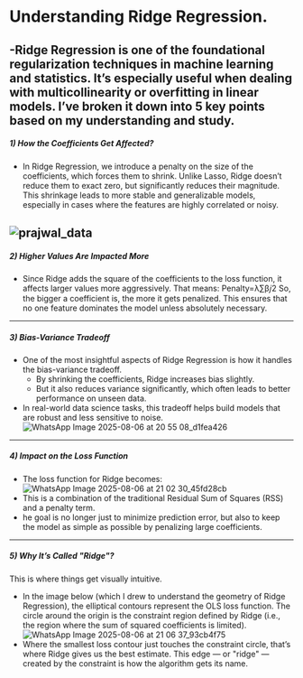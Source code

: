 # Understanding Ridge Regression.

-Ridge Regression is one of the foundational regularization techniques in machine learning and statistics. It’s especially useful when dealing with multicollinearity or overfitting in linear models. I’ve broken it down into 5 key points based on my understanding and study.
---
##### 1) How the Coefficients Get Affected?
- In Ridge Regression, we introduce a penalty on the size of the coefficients, which forces them to shrink. Unlike Lasso, Ridge doesn’t reduce them to exact zero, but significantly reduces their magnitude. This shrinkage leads to more stable and generalizable models, especially in cases where the features are highly correlated or noisy.

![prajwal_data](https://github.com/user-attachments/assets/ce16b4c7-5526-4fbf-9cb6-6ec1bd39b9ba)
---
##### 2) Higher Values Are Impacted More
- Since Ridge adds the square of the coefficients to the loss function, it affects larger values more aggressively. That means:
Penalty=λ∑β𝑗2 So, the bigger a coefficient is, the more it gets penalized. This ensures that no one feature dominates the model unless absolutely necessary.
---
##### 3) Bias-Variance Tradeoff
- One of the most insightful aspects of Ridge Regression is how it handles the bias-variance tradeoff.
  - By shrinking the coefficients, Ridge increases bias slightly.
  - But it also reduces variance significantly, which often leads to better performance on unseen data.
- In real-world data science tasks, this tradeoff helps build models that are robust and less sensitive to noise.
![WhatsApp Image 2025-08-06 at 20 55 08_d1fea426](https://github.com/user-attachments/assets/d993c265-1844-42e5-8cbb-7daee45cced4)
---
##### 4) Impact on the Loss Function
- The loss function for Ridge becomes:
​![WhatsApp Image 2025-08-06 at 21 02 30_45fd28cb](https://github.com/user-attachments/assets/931b8d2c-f11c-44d4-ae87-b5a83539aa72)
- This is a combination of the traditional Residual Sum of Squares (RSS) and a penalty term.
- he goal is no longer just to minimize prediction error, but also to keep the model as simple as possible by penalizing large coefficients.
---
##### 5) Why It’s Called "Ridge"? 
This is where things get visually intuitive.
- In the image below (which I drew to understand the geometry of Ridge Regression), the elliptical contours represent the OLS loss function. The circle around the origin is the constraint region defined by Ridge (i.e., the region where the sum of squared coefficients is limited).
![WhatsApp Image 2025-08-06 at 21 06 37_93cb4f75](https://github.com/user-attachments/assets/0e9c2b10-95a3-4c7f-965d-4e5061958a5b)
- Where the smallest loss contour just touches the constraint circle, that’s where Ridge gives us the best estimate. This edge — or "ridge" — created by the constraint is how the algorithm gets its name.

